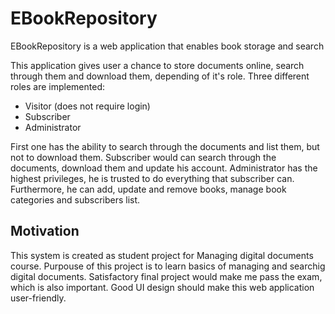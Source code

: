 # EBookRepository
EBookRepository is a web application that enables book storage and search

This application gives user a chance to store documents online, search through them and download them, depending of it's role. 
Three different roles are implemented:
* Visitor (does not require login)
* Subscriber
* Administrator

First one has the ability to search through the documents and list them, but not to download them. Subscriber would can 
search through the documents, download them and update his account. Administrator has the highest privileges, he is trusted to
do everything that subscriber can. Furthermore, he can add, update and remove books, manage book categories and subscribers list.

## Motivation
This system is created as student project for Managing digital documents course. Purpouse of this project is to learn basics of 
managing and searchig digital documents. Satisfactory final project would make me pass the exam, which is also important. 
Good UI design should make this web application user-friendly.
